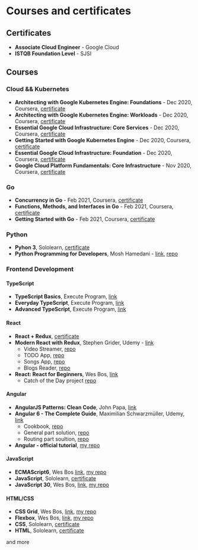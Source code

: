 # Courses and certificates

<!--
<p align="center">
  <img width="200px" src="https://raw.githubusercontent.com/wroclawianka/about-me/master/assets/img/nick-morrison-FHnnjk1Yj7Y-unsplash.jpg"/>
</p>
-->

## Certificates
- <strong>Associate Cloud Engineer</strong> - Google Cloud
- <strong>ISTQB Foundation Level</strong> - SJSI

## Courses

### Cloud && Kubernetes
- <strong>Architecting with Google Kubernetes Engine: Foundations</strong> - Dec 2020, Coursera, [certificate](https://www.coursera.org/account/accomplishments/verify/TQ5PPTJSGN77)
- <strong>Architecting with Google Kubernetes Engine: Workloads</strong> - Dec 2020, Coursera, [certificate](https://www.coursera.org/account/accomplishments/verify/N9Z72S8EJQLM)
- <strong>Essential Google Cloud Infrastructure: Core Services</strong> - Dec 2020, Coursera, [certificate](https://www.coursera.org/account/accomplishments/verify/WAB82M8BN4UZ)
- <strong>Getting Started with Google Kubernetes Engine</strong> - Dec 2020, Coursera, [certificate](https://www.coursera.org/account/accomplishments/verify/96KYHWYJ4KEN)
- <strong>Essential Google Cloud Infrastructure: Foundation</strong> - Dec 2020, Coursera, [certificate](https://www.coursera.org/account/accomplishments/verify/68LGQD6XXXY8)
- <strong>Google Cloud Platform Fundamentals: Core Infrastructure</strong> - Nov 2020, Coursera, [certificate](https://www.coursera.org/account/accomplishments/verify/792LKDVK27AK)

### Go
- <strong>Concurrency in Go</strong> - Feb 2021, Coursera, [certificate](https://www.coursera.org/account/accomplishments/verify/FZT32VPXUQ36)
- <strong>Functions, Methods, and Interfaces in Go</strong> - Feb 2021, Coursera, [certificate](https://www.coursera.org/account/accomplishments/verify/V7J53MQLULPG)
- <strong>Getting Started with Go</strong> - Feb 2021, Coursera, [certificate](https://www.coursera.org/account/accomplishments/verify/XKP5BCER6NDR)

### Python
- <strong>Pyhon 3</strong>, Sololearn, [certificate](https://www.sololearn.com/Certificate/1073-18451704/pdf/)
- <strong>Python Programming for Developers</strong>, Mosh Hamedani - [link](https://codewithmosh.com/p/python-programming-course-developers), [repo](https://github.com/wroclawianka/python-beginning) 

### Frontend Development

#### TypeScript
 - <strong>TypeScript Basics</strong>, Execute Program, [link](https://www.executeprogram.com/courses/typescript-basics)
 - <strong>Everyday TypeScript</strong>, Execute Program, [link](https://www.executeprogram.com/courses/everyday-typescript)
 - <strong>Advanced TypeScript</strong>, Execute Program, [link](https://www.executeprogram.com/courses/advanced-typescript)

#### React
- <strong>React + Redux</strong>, [certificate](https://www.sololearn.com/Certificate/1097-18451704/pdf/)
- <strong>Modern React with Redux</strong>, Stephen Grider, Udemy - [link](https://www.udemy.com/share/100YAOBUAcc11bTHw=/)<br/>
   - Video Streamer, [repo](https://github.com/wroclawianka/video-streamer) 
   - TODO App, [repo](https://github.com/wroclawianka/react-hooks-todo-app)
   - Songs App, [repo](https://github.com/wroclawianka/songs-app)
   - Blogs Reader, [repo](https://github.com/wroclawianka/blogs-reader)
- <strong>React: React for Beginners</strong>, Wes Bos, [link](https://reactforbeginners.com/)
   - Catch of the Day project [repo](https://github.com/wroclawianka/catch-of-the-day_react-learning)

#### Angular
- <strong>AngularJS Patterns: Clean Code</strong>, John Papa, [link](https://app.pluralsight.com/library/courses/angularjs-patterns-clean-code/table-of-contents)   
- <strong>Angular 6 - The Complete Guide</strong>, Maximilian Schwarzmüller, Udemy, [link](https://www.udemy.com/share/100YzMBUAcc11bTHw=/)
   - Cookbook, [repo](https://github.com/wroclawianka/cookbook)
   - General part solution, [repo](https://github.com/wroclawianka/angular-learning-udemy)
   - Routing part soultion, [repo](https://github.com/wroclawianka/angular-learning-routing)
- <strong>Angular - official tutorial</strong>, [my repo](https://github.com/wroclawianka/angular2.0_heroes-tutorial)

#### JavaScript
- <strong>ECMAScript6</strong>, Wes Bos [link](https://es6.io/), [my repo](https://github.com/wroclawianka/ES6-learning)
- <strong>JavaScript</strong>, Sololearn, [certificate](https://www.sololearn.com/Certificate/1024-18451704/pdf/)
- <strong>JavaScript 30</strong>, Wes Bos, [link](https://javascript30.com/), [my repo](https://github.com/wroclawianka/javaScript-learning)

#### HTML/CSS
- <strong>CSS Grid</strong>, Wes Bos, [link](https://cssgrid.io/), [my repo](https://github.com/wroclawianka/css-tricks)
- <strong>Flexbox</strong>, Wes Bos, [link](https://flexbox.io/), [my repo](https://github.com/wroclawianka/css-tricks)
- <strong>CSS</strong>, Sololearn, [certificate](https://www.sololearn.com/Certificate/1023-18451704/pdf/)
- <strong>HTML</strong>, Sololearn, [certificate](https://www.sololearn.com/Certificate/1014-18451704/pdf/)

and more
